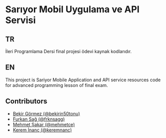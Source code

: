 # Sarıyor Mobil Uygulama ve API Servisi

## TR
İleri Programlama Dersi final projesi ödevi kaynak kodlarıdır. 

## EN

This project is Sariyor Mobile Application and API service resources code for advanced programming lesson of final exam.

## Contributors
- [Bekir Görmez (@bekirin50tonu)](https://github.com/bekirin50tonu)
- [Furkan Sağ (@frknsagg)](https://github.com/frknsagg)
- [Mehmet Şakar (@mehmetce)](https://github.com/mehmetce)
- [Kerem İnanç (@keremnanc)](https://github.com/keremnanc)
